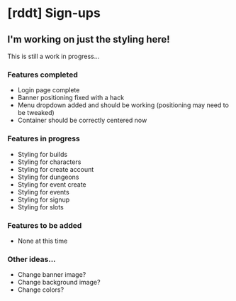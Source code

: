 # [rddt] Sign-ups
## I'm working on just the styling here!

This is still a work in progress...

### Features completed
* Login page complete
* Banner positioning fixed with a hack
* Menu dropdown added and should be working (positioning may need to be tweaked)
* Container should be correctly centered now

### Features in progress
* Styling for builds
* Styling for characters
* Styling for create account
* Styling for dungeons
* Styling for event create
* Styling for events
* Styling for signup
* Styling for slots

### Features to be added
* None at this time

### Other ideas...
* Change banner image?
* Change background image?
* Change colors?
